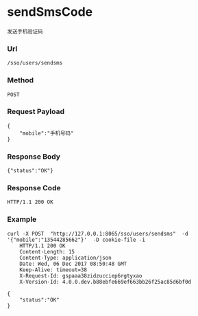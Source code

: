 # sendSmsCode
    发送手机验证码
    
### Url
    /sso/users/sendsms
    
### Method
    POST

### Request Payload
    {
        "mobile":"手机号码"
    }
    
### Response Body
    {"status":"OK"}
    
### Response Code
    HTTP/1.1 200 OK

### Example
    curl -X POST  "http://127.0.0.1:8065/sso/users/sendsms"  -d '{"mobile":"13544285662"}'  -D cookie-file -i
        HTTP/1.1 200 OK
        Content-Length: 15
        Content-Type: application/json
        Date: Wed, 06 Dec 2017 08:50:48 GMT
        Keep-Alive: timeout=38
        X-Request-Id: gspaaa38zidzucciep6rgtyxao
        X-Version-Id: 4.0.0.dev.b88ebfe669ef663bb26f25ac85d6bf0d

    {
        "status":"OK"
    }
